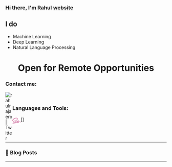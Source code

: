 ### Hi there, I'm Rahul [website] 

## I do

- Machine Learning
- Deep Learning
- Natural Language Processing

<h1 align='center', color = 'blue'>Open for Remote Opportunities</h1>

### Contact me:

[<img align="left" alt="rahulrajaero | Twitter" width="22px" src="https://cdn.jsdelivr.net/npm/simple-icons@v3/icons/twitter.svg" />][twitter]

<br />

### Languages and Tools:

[<img align="left" alt="Sass" width="26px" src="https://raw.githubusercontent.com/github/explore/80688e429a7d4ef2fca1e82350fe8e3517d3494d/topics/sass/sass.png" />]

<br />
<br />

---

### 📕 Blog Posts

<!-- BLOG-POST-LIST:START -->

<!-- BLOG-POST-LIST:END -->

---
[website]: http://rahulrajaero.github.io/
[twitter]: https://twitter.com/rahulrajaero

